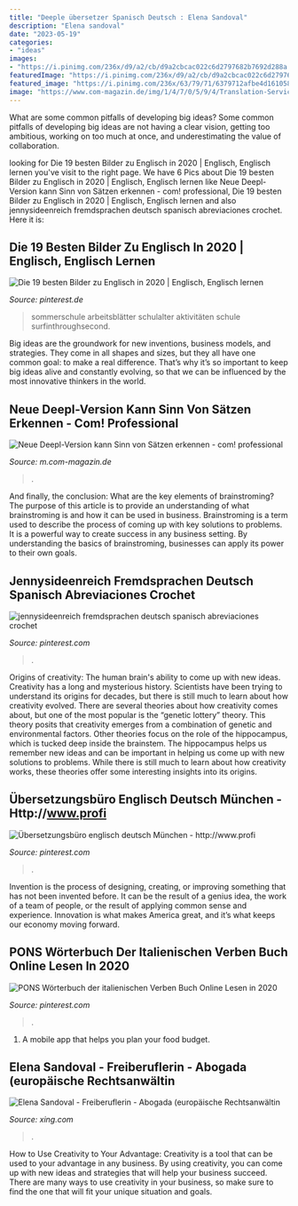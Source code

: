 ```yaml
---
title: "Deeple übersetzer Spanisch Deutsch : Elena Sandoval"
description: "Elena sandoval"
date: "2023-05-19"
categories:
- "ideas"
images:
- "https://i.pinimg.com/236x/d9/a2/cb/d9a2cbcac022c6d2797682b7692d288a.jpg"
featuredImage: "https://i.pinimg.com/236x/d9/a2/cb/d9a2cbcac022c6d2797682b7692d288a.jpg"
featured_image: "https://i.pinimg.com/236x/63/79/71/6379712afbe4d1610585dbf5c27534de--bad-grammar-english-grammar.jpg?nii=t"
image: "https://www.com-magazin.de/img/1/4/7/0/5/9/4/Translation-Service_w1200_h629.jpg"
---
```



What are some common pitfalls of developing big ideas?
Some common pitfalls of developing big ideas are not having a clear vision, getting too ambitious, working on too much at once, and underestimating the value of collaboration.

	

		
looking for Die 19 besten Bilder zu Englisch in 2020 | Englisch, Englisch lernen you've visit to the right page. We have 6 Pics about Die 19 besten Bilder zu Englisch in 2020 | Englisch, Englisch lernen like Neue Deepl-Version kann Sinn von Sätzen erkennen - com! professional, Die 19 besten Bilder zu Englisch in 2020 | Englisch, Englisch lernen and also jennysideenreich fremdsprachen deutsch spanisch abreviaciones crochet. Here it is:
		
    
## Die 19 Besten Bilder Zu Englisch In 2020 | Englisch, Englisch Lernen

<img loading=lazy src="https://i.pinimg.com/236x/d9/a2/cb/d9a2cbcac022c6d2797682b7692d288a.jpg" onerror="this.onerror=null;this.src='https://tse3.mm.bing.net/th?id=OIP.8AhR54LI7FgndvospCeGTgAAAA&amp;pid=15.1';" alt="Die 19 besten Bilder zu Englisch in 2020 | Englisch, Englisch lernen">

_Source: pinterest.de_

>sommerschule arbeitsblätter schulalter aktivitäten schule surfinthroughsecond. 

	

Big ideas are the groundwork for new inventions, business models, and strategies. They come in all shapes and sizes, but they all have one common goal: to make a real difference. That’s why it’s so important to keep big ideas alive and constantly evolving, so that we can be influenced by the most innovative thinkers in the world.

    
## Neue Deepl-Version Kann Sinn Von Sätzen Erkennen - Com! Professional

<img loading=lazy src="https://www.com-magazin.de/img/1/4/7/0/5/9/4/Translation-Service_w1200_h629.jpg" onerror="this.onerror=null;this.src='https://tse2.mm.bing.net/th?id=OIP.dOSxx7YTVWU9M0SlylQ8JgHaD4&amp;pid=15.1';" alt="Neue Deepl-Version kann Sinn von Sätzen erkennen - com! professional">

_Source: m.com-magazin.de_

>. 

	

And finally, the conclusion: What are the key elements of brainstroming?
The purpose of this article is to provide an understanding of what brainstroming is and how it can be used in business. Brainstroming is a term used to describe the process of coming up with key solutions to problems. It is a powerful way to create success in any business setting. By understanding the basics of brainstroming, businesses can apply its power to their own goals.

    
## Jennysideenreich Fremdsprachen Deutsch Spanisch Abreviaciones Crochet

<img loading=lazy src="https://i.pinimg.com/736x/2e/47/61/2e47612aff2a50e47be46e259c2b7b17--tips.jpg" onerror="this.onerror=null;this.src='https://tse2.mm.bing.net/th?id=OIP.sCOXkQrkryhpwumwEO3AiwHaKW&amp;pid=15.1';" alt="jennysideenreich fremdsprachen deutsch spanisch abreviaciones crochet">

_Source: pinterest.com_

>. 

	

Origins of creativity: The human brain's ability to come up with new ideas.
Creativity has a long and mysterious history. Scientists have been trying to understand its origins for decades, but there is still much to learn about how creativity evolved. There are several theories about how creativity comes about, but one of the most popular is the “genetic lottery” theory. This theory posits that creativity emerges from a combination of genetic and environmental factors. Other theories focus on the role of the hippocampus, which is tucked deep inside the brainstem. The hippocampus helps us remember new ideas and can be important in helping us come up with new solutions to problems. While there is still much to learn about how creativity works, these theories offer some interesting insights into its origins.

    
## Übersetzungsbüro Englisch Deutsch München - Http://www.profi

<img loading=lazy src="https://i.pinimg.com/236x/63/79/71/6379712afbe4d1610585dbf5c27534de--bad-grammar-english-grammar.jpg?nii=t" onerror="this.onerror=null;this.src='https://tse4.mm.bing.net/th?id=OIP.W3sjteMrADino-57RulvfwHaHa&amp;pid=15.1';" alt="Übersetzungsbüro englisch deutsch München - http://www.profi">

_Source: pinterest.com_

>. 

	

Invention is the process of designing, creating, or improving something that has not been invented before. It can be the result of a genius idea, the work of a team of people, or the result of applying common sense and experience. Innovation is what makes America great, and it’s what keeps our economy moving forward.

    
## PONS Wörterbuch Der Italienischen Verben Buch Online Lesen In 2020

<img loading=lazy src="https://i.pinimg.com/originals/0e/d7/83/0ed78310fba26dcb4f723ef63ae6888b.png" onerror="this.onerror=null;this.src='https://tse1.mm.bing.net/th?id=OIP.NnHtZKDdVHKD-zo3MQoOlgAAAA&amp;pid=15.1';" alt="PONS Wörterbuch der italienischen Verben Buch Online Lesen in 2020">

_Source: pinterest.com_

>. 

	

1. A mobile app that helps you plan your food budget.

    
## Elena Sandoval - Freiberuflerin - Abogada (europäische Rechtsanwältin

<img loading=lazy src="https://profile-images.xing.com/images/e3eede2a747e846685a4e5d6ac1ecb35-2/elena-sandoval.1024x1024.jpg" onerror="this.onerror=null;this.src='https://tse3.mm.bing.net/th?id=OIP.YEW2tenLiqOe0nWoLYCqQwHaHa&amp;pid=15.1';" alt="Elena Sandoval - Freiberuflerin - Abogada (europäische Rechtsanwältin">

_Source: xing.com_

>. 

	

How to Use Creativity to Your Advantage:
Creativity is a tool that can be used to your advantage in any business. By using creativity, you can come up with new ideas and strategies that will help your business succeed. There are many ways to use creativity in your business, so make sure to find the one that will fit your unique situation and goals.

